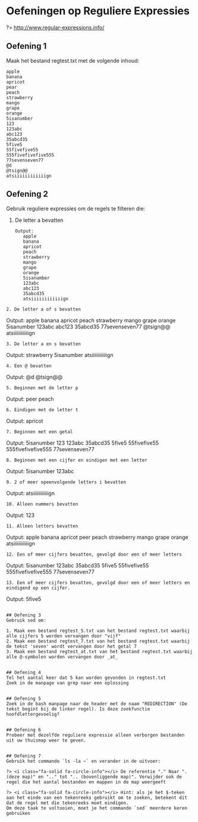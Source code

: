 # Oefeningen op Reguliere Expressies

?> <i class="fa-solid fa-circle-info"></i> http://www.regular-expressions.info/

## Oefening 1
Maak het bestand regtest.txt met de volgende inhoud: 
```
apple
banana
apricot
pear
peach
strawberry
mango
grape
orange
5isanumber
123
123abc
abc123
35abcd35
5five5
55fivefive55
555fivefivefive555
77sevenseven77
@d
@tsign@@
atsiiiiiiiiiiiign
```

## Oefening 2
Gebruik reguliere expressies om de regels te filteren die: 

1. De letter a bevatten
   ```
   Output:
      apple
      banana
      apricot
      peach
      strawberry
      mango
      grape
      orange
      5isanumber
      123abc
      abc123
      35abcd35
      atsiiiiiiiiiiiign
```  	
2. De letter a of s bevatten
```
   Output:
      apple
      banana
      apricot
      peach
      strawberry
      mango
      grape
      orange
      5isanumber
      123abc
      abc123
      35abcd35
      77sevenseven77
      @tsign@@
      atsiiiiiiiiiiiign
```
3. De letter a en s bevatten
```
   Output:
      strawberry
      5isanumber
      atsiiiiiiiiiiiign
``` 
4. Een @ bevatten
```
   Output:
      @d
      @tsign@@   
```
5. Beginnen met de letter p 
```
   Output:
      peer
      peach
```
6. Eindigen met de letter t  
```
   Output:
      apricot
```
7. Beginnen met een getal  
```
   Output:
      5isanumber
      123
      123abc
      35abcd35
      5five5
      55fivefive55
      555fivefivefive555
      77sevenseven77
``` 
8. Beginnen met een cijfer en eindigen met een letter  
```
   Output:
      5isanumber
      123abc
``` 
9. 2 of meer opeenvolgende letters i bevatten
```
   Output:
      atsiiiiiiiiiiiign
``` 
10. Alleen nummers bevatten
```
   Output:
      123
``` 
11. Alleen letters bevatten
```
   Output:
      apple
      banana
      apricot
      peer
      peach
      strawberry
      mango
      grape
      orange
      atsiiiiiiiiiiiign
```
12. Een of meer cijfers bevatten, gevolgd door een of meer letters 
```
   Output:
      5isanumber
      123abc
      35abcd35
      5five5
      55fivefive55
      555fivefivefive555
      77sevenseven77
``` 
13. Een of meer cijfers bevatten, gevolgd door een of meer letters en eindigend op een cijfer. 
```
   Output:
      5five5
``` 

## Oefening 3
Gebruik sed om:  

1. Maak een bestand regtest_5.txt van het bestand regtest.txt waarbij alle cijfers 5 worden vervangen door "vijf" 
2. Maak een bestand regtest_7.txt van het bestand regtest.txt waarbij de tekst 'seven' wordt vervangen door het getal 7 
3. Maak een bestand regtest_at.txt van het bestand regtest.txt waarbij alle @-symbolen worden vervangen door _at_ 


## Oefening 4
Tel het aantal keer dat 5 kan worden gevonden in regtest.txt 
Zoek in de manpage van grep naar een oplossing 


## Oefening 5
Zoek in de bash manpage naar de header met de naam "REDIRECTION" (De tekst begint bij de linker regel). Is deze zoekfunctie hoofdlettergevoelig? 


## Oefening 6
Probeer met dezelfde reguliere expressie alleen verborgen bestanden uit uw thuismap weer te geven. 

  
## Oefening 7
Gebruik het commando `ls -la ~` en verander in de uitvoer:  

?> <i class="fa-solid fa-circle-info"></i> De referentie "." Naar ". (deze map)" en ".." tot ".. (bovenliggende map)". Verwijder ook de regel die het aantal bestanden en mappen in de map weergeeft  

?> <i class="fa-solid fa-circle-info"></i> Hint: als je het $-teken aan het einde van een tekenreeks gebruikt om te zoeken, betekent dit dat de regel met die tekenreeks moet eindigen.  
Om deze taak te voltooien, moet je het commando `sed` meerdere keren gebruiken 
